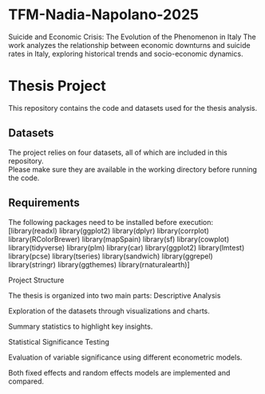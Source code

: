 # TFM-Nadia-Napolano-2025
Suicide and Economic Crisis: The Evolution of the Phenomenon in Italy
The work analyzes the relationship between economic downturns and suicide rates in Italy, exploring historical trends and socio-economic dynamics.
# Thesis Project
This repository contains the code and datasets used for the thesis analysis.

## Datasets
The project relies on four datasets, all of which are included in this repository.  
Please make sure they are available in the working directory before running the code.

## Requirements
The following packages need to be installed before execution:  
[library(readxl)
library(ggplot2)
library(dplyr)
library(corrplot)     
library(RColorBrewer)
library(mapSpain)
library(sf)
library(cowplot)
library(tidyverse) 
library(plm) 
library(car) 
library(ggplot2) 
library(lmtest)
library(pcse)
library(tseries)
library(sandwich)
library(ggrepel)
library(stringr)
library(ggthemes)
library(rnaturalearth)]

Project Structure

The thesis is organized into two main parts:
Descriptive Analysis

Exploration of the datasets through visualizations and charts.

Summary statistics to highlight key insights.

Statistical Significance Testing

Evaluation of variable significance using different econometric models.

Both fixed effects and random effects models are implemented and compared.
